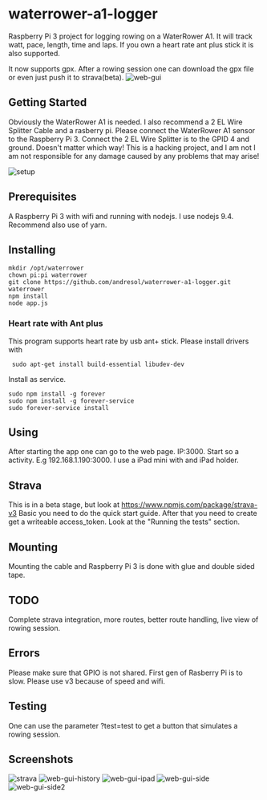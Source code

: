 # waterrower-a1-logger

Raspberry Pi 3 project for logging rowing on a WaterRower A1. It will track watt,
pace, length, time and laps. If you own a heart rate ant plus stick it is also supported.

It now supports gpx. After a rowing session one can download the gpx file or even
just push it to strava(beta).
![web-gui](web-gui.png "Main Gui")

## Getting Started
Obviously the WaterRower A1 is needed. I also recommend a 2 EL Wire Splitter Cable and a rasberry pi. Please 
connect the WaterRower A1 sensor to the Raspberry Pi 3. Connect the 2 EL Wire Splitter is
to the GPID 4 and ground. Doesn't matter which way! This is a hacking project, and I am not I 
am not responsible for any damage caused by any problems that may arise! 

![setup](setup.JPG "Setup")

## Prerequisites
A Raspberry Pi 3 with wifi and running with nodejs. I use nodejs 9.4. Recommend also use of
yarn. 

## Installing
```
mkdir /opt/waterrower
chown pi:pi waterrower
git clone https://github.com/andresol/waterrower-a1-logger.git waterrower
npm install
node app.js
``` 

### Heart rate with Ant plus
This program supports heart rate by usb ant+ stick. Please install drivers with
```
 sudo apt-get install build-essential libudev-dev
```


Install as service. 
```
sudo npm install -g forever
sudo npm install -g forever-service
sudo forever-service install  
```

## Using
After starting the app one can go to the web page. IP:3000. 
Start so a activity.  E.g 192.168.1.190:3000. I use a iPad mini with and iPad holder.



## Strava
This is in a beta stage, but look at https://www.npmjs.com/package/strava-v3
Basic you need to do the quick start guide. After that you need to
create get a writeable access_token. Look at the "Running the tests" section.

## Mounting
Mounting the cable and Raspberry Pi 3 is done with glue and double sided tape.

## TODO
Complete strava integration, more routes, better route handling, live view of rowing session. 

## Errors
Please make sure that GPIO is not shared.
First gen of Rasberry Pi is to slow. Please use v3 because of speed and wifi.

## Testing
One can use the parameter ?test=test to get a button that simulates a rowing session.

## Screenshots

![strava](strava.png "strava")
![web-gui-history](web-gui-history.png "gui")
![web-gui-ipad](Ipad.JPG "ipad")
![web-gui-side](setup1.JPG "overview")
![web-gui-side2](setup2.JPG "overview side")
